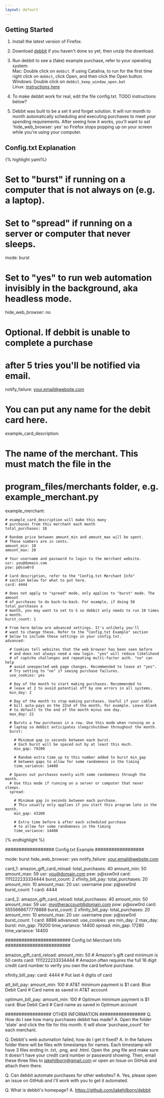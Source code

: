 ```yaml
---
layout: default
---
```


## Getting Started

1. Install the latest version of Firefox.

1. Download [debbit](https://github.com/jakehilborn/debbit/releases) if you haven't done so yet, then unzip the download.

1. Run debbit to see a (fake) example purchase, refer to your operating system:  
    Mac: Double click on `debbit`. If using Catalina, to run for the first time right click on `debbit`, click Open, and then click the Open button.  
    Windows: Double click on `debbit_keep_window_open.bat`  
    Linux: [instructions here](https://github.com/jakehilborn/debbit/blob/master/src/HOW_TO_RUN_FROM_SOURCE.txt)

1. To make debbit work for real, edit the file config.txt. TODO instructions below?

1. Debbit was built to be a set it and forget solution. It will run month to month automatically scheduling and executing purchases to meet your spending requirements. After seeing how it works, you'll want to set 'hide_web_browser: yes' so Firefox stops popping up on your screen while you're using your computer.

## Config.txt Explanation
{% highlight yaml%}
# Set to "burst" if running on a computer that is not always on (e.g. a laptop).
# Set to "spread" if running on a server or computer that never sleeps.
mode: burst

# Set to "yes" to run web automation invisibly in the background, aka headless mode.
hide_web_browser: no

# Optional. If debbit is unable to complete a purchase
# after 5 tries you'll be notified via email.
notify_failure: your.email@website.com

# You can put any name for the debit card here.
example_card_description:

# The name of the merchant. This must match the file in the
# program_files/merchants folder, e.g. example_merchant.py
  example_merchant:

    # example_card_description will make this many
    # purchases from this merchant each month
    total_purchases: 10

    # Random price between amount_min and amount_max will be spent.
    # These numbers are in cents.
    amount_min: 10
    amount_max: 20

    # Your username and password to login to the merchant website.
    usr: you@domain.com
    psw: p@ssw0rd

    # Card description, refer to the "Config.txt Merchant Info"
    # section below for what to put here.
    card: 4444

    # Does not apply to "spread" mode, only applies to "burst" mode. The amount
    # of purchases to do back-to-back. For example, if doing 50 total_purchases a
    # month, you may want to set to 5 so debbit only needs to run 10 times a month.
    burst_count: 1

    # From here below are advanced settings. It's unlikely you'll
    # want to change these. Refer to the "Config.txt Example" section
    # below to include these settings in your config.txt.
    advanced:

      # Cookies tell websites that the web browser has been seen before
      # and does not always need a new login. "yes" will reduce likelihood
      # of captcha challenges and repeating multi-factor auth. "no" can help
      # avoid unexpected web page changes. Recommended to leave at "yes".
      # Try setting to "no" if seeing purchase failures.
      use_cookies: yes

      # Day of the month to start making purchases. Recommended to
      # leave at 2 to avoid potential off by one errors in all systems.
      min_day: 2

      # Day of the month to stop making purchases. Useful if your cable
      # bill auto-pays on the 22nd of the month, for example. Leave blank
      # to default to the end of the month minus one day.
      max_day: 22

      # Bursts a few purchases in a row. Use this mode when running on a
      # laptop so debbit anticipates sleep/shutdown throughout the month.
      burst:

        # Minimum gap in seconds between each burst.
        # Each burst will be spaced out by at least this much.
        min_gap: 79200

        # Random extra time up to this number added to burst min_gap
        # between gaps to allow for some randomness in the timing
        time_variance: 14400

      # Spaces out purchases evenly with some randomness through the month.
      # Use this mode if running on a server or computer that never sleeps.
      spread:

        # Minimum gap in seconds between each purchase.
        # This usually only applies if you start this program late in the month.
        min_gap: 43200

        # Extra time before & after each scheduled purchase
        # to allow for some randomness in the timing
        time_variance: 14400
{% endhighlight %}

##################
Config.txt Example
##################

mode: burst
hide_web_browser: yes
notify_failure: your.email@website.com

card_1:
  amazon_gift_card_reload:
    total_purchases: 40
    amount_min: 50
    amount_max: 59
    usr: you@domain.com
    psw: p@ssw0rd
    card: 1111222233334444
    burst_count: 2
  xfinity_bill_pay:
    total_purchases: 20
    amount_min: 10
    amount_max: 20
    usr: username
    psw: p@ssw0rd
    burst_count: 1
    card: 4444

card_2:
  amazon_gift_card_reload:
    total_purchases: 40
    amount_min: 50
    amount_max: 59
    usr: myotheraccount@domain.com
    psw: p@ssw0rd
    card: 5555666677778888
    burst_count: 2
  xfinity_bill_pay:
    total_purchases: 20
    amount_min: 10
    amount_max: 20
    usr: username
    psw: p@ssw0rd
    burst_count: 1
    card: 8888
    advanced:
      use_cookies: yes
      min_day: 2
      max_day:
      burst:
        min_gap: 79200
        time_variance: 14400
      spread:
        min_gap: 17280
        time_variance: 14400

########################
Config.txt Merchant Info
########################

amazon_gift_card_reload:
  amount_min: 50 # Amazon's gift card minimum is 50 cents
  card: 1111222233334444 # Amazon often requires the full 16 digit credit card number to verify you own the card before purchase.

xfinity_bill_pay:
  card: 4444 # Put last 4 digits of card

att_bill_pay:
  amount_min: 100 # AT&T minimum payment is $1
  card: Blue Debit Card # Card name as saved in AT&T account

optimum_bill_pay:
  amount_min: 100 # Optimum minimum payment is $1
  card: Blue Debit Card # Card name as saved in Optimum account

#################
OTHER INFORMATION
#################
Q. How do I see how many purchases debbit has made?
A. Open the folder 'state' and click the file for this month. It will show 'purchase_count' for each merchant.

Q. Debbit's web automation failed, how do I get it fixed?
A. In the failures folder there will be files with timestamps for names. Each timestamp will have 3 files ending in .txt, .png, and .html. Open the .png file and make sure it doesn't have your credit card number or password showing. Then, email these three files to jakehilborn@gmail.com or open an Issue on GitHub and attach them there.

Q. Can debbit automate purchases for other websites?
A. Yes, please open an issue on GitHub and I'll work with you to get it automated.

Q. What is debbit's homepage?
A. https://github.com/jakehilborn/debbit
